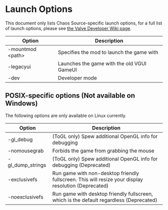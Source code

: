 # Launch Options

This document only lists Chaos Source-specific launch options, 
for a full list of launch options, please see [the Valve Developer Wiki page](https://developer.valvesoftware.com/wiki/Command_Line_Options).

|Option|Description|
|---|---|
|-mountmod \<path\>|Specifies the mod to launch the game with|
|-legacyui|Launches the game with the old VGUI GameUI|
|-dev|Developer mode|


## POSIX-specific options (Not available on Windows)

The following options are only available on Linux currently. 

|Option|Description| 
|---|---|
|-gl_debug|(ToGL only) Spew additional OpenGL info for debugging|
|-nomousegrab|Forbids the game from grabbing the mouse|
|-gl_dump_strings|(ToGL only) Spew additional OpenGL info for debugging (Deprecated)|
|-exclusivefs|Run game with non-desktop friendly fullscreen. This will resize your display resolution (Deprecated)|
|-noexclusivefs|Run game with desktop friendly fullscreen, which is the default regardless (Deprecated)| 
